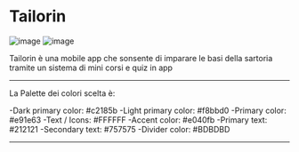 [1]: https://github.com/LorenzoTribuiani/Tailorin/blob/master/Tailorin%20Logo.svg
[2]: https://github.com/LorenzoTribuiani/Tailorin/blob/master/Tailorin%20Logo%202.svg

# Tailorin
![image][1] ![image][2]

Tailorin è una mobile app che sonsente di imparare le basi della sartoria tramite un sistema di mini corsi e quiz in app

**************************************************************************************************************************************************************************

La Palette dei colori scelta è:

  -Dark primary color:  #c2185b
  -Light primary color: #f8bbd0
  -Primary color:       #e91e63
  -Text / Icons:        #FFFFFF
  -Accent color:        #e040fb
  -Primary text:        #212121
  -Secondary text:      #757575
  -Divider color:       #BDBDBD

**************************************************************************************************************************************************************************
